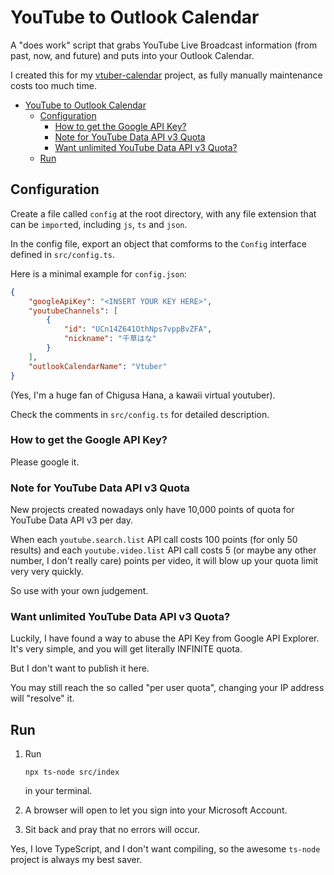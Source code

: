 # YouTube to Outlook Calendar

A "does work" script that grabs YouTube Live Broadcast information (from past, now, and future) and puts into your Outlook Calendar.

I created this for my [vtuber-calendar](https://github.com/yume-chan/vtuber-calendar) project, as fully manually maintenance costs too much time.

- [YouTube to Outlook Calendar](#youtube-to-outlook-calendar)
  - [Configuration](#configuration)
    - [How to get the Google API Key?](#how-to-get-the-google-api-key)
    - [Note for YouTube Data API v3 Quota](#note-for-youtube-data-api-v3-quota)
    - [Want unlimited YouTube Data API v3 Quota?](#want-unlimited-youtube-data-api-v3-quota)
  - [Run](#run)

## Configuration

Create a file called `config` at the root directory, with any file extension that can be `import`ed, including `js`, `ts` and `json`.

In the config file, export an object that comforms to the `Config` interface defined in `src/config.ts`.

Here is a minimal example for `config.json`:

```json
{
    "googleApiKey": "<INSERT YOUR KEY HERE>",
    "youtubeChannels": [
        {
            "id": "UCn14Z641OthNps7vppBvZFA",
            "nickname": "千草はな"
        }
    ],
    "outlookCalendarName": "Vtuber"
}
```

(Yes, I'm a huge fan of Chigusa Hana, a kawaii virtual youtuber).

Check the comments in `src/config.ts` for detailed description.

### How to get the Google API Key?

Please google it.

### Note for YouTube Data API v3 Quota

New projects created nowadays only have 10,000 points of quota for YouTube Data API v3 per day.

When each `youtube.search.list` API call costs 100 points (for only 50 results) and each `youtube.video.list` API call costs 5 (or maybe any other number, I don't really care) points per video, it will blow up your quota limit very very quickly.

So use with your own judgement.

### Want unlimited YouTube Data API v3 Quota?

Luckily, I have found a way to abuse the API Key from Google API Explorer. It's very simple, and you will get literally INFINITE quota.

But I don't want to publish it here.

You may still reach the so called "per user quota", changing your IP address will "resolve" it.

## Run

1. Run

    ```shell
    npx ts-node src/index
    ```

    in your terminal.

2. A browser will open to let you sign into your Microsoft Account.
3. Sit back and pray that no errors will occur.

Yes, I love TypeScript, and I don't want compiling, so the awesome `ts-node` project is always my best saver.
